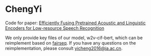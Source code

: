 # ChengYi

Code for paper: [Efficiently Fusing Pretrained Acoustic and Linguistic Encoders for Low-resource Speech Recognition](https://arxiv.org/abs/2101.06699)

We only provide key files of our model, w2v-cif-bert, which can be reimplement based on [fairseq](https://github.com/pytorch/fairseq/tree/master/fairseq/models/wav2vec).
If you have any questions on the reimplementation, please consult yicheng2016@ia.ac.cn.
